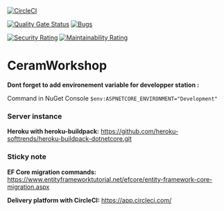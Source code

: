 [![CircleCI](https://img.shields.io/circleci/build/gh/Aurelien-Dev/CeramWorkshop?style=flat)](https://ceramworkshop.herokuapp.com/)

[![Quality Gate Status](https://sonarcloud.io/api/project_badges/measure?project=Aurelien-Dev_CeramWorkshop&metric=alert_status)](https://sonarcloud.io/summary/new_code?id=Aurelien-Dev_CeramWorkshop)
[![Bugs](https://sonarcloud.io/api/project_badges/measure?project=Aurelien-Dev_CeramWorkshop&metric=bugs)](https://sonarcloud.io/summary/new_code?id=Aurelien-Dev_CeramWorkshop)

[![Security Rating](https://sonarcloud.io/api/project_badges/measure?project=Aurelien-Dev_CeramWorkshop&metric=security_rating)](https://sonarcloud.io/summary/new_code?id=Aurelien-Dev_CeramWorkshop)
[![Maintainability Rating](https://sonarcloud.io/api/project_badges/measure?project=Aurelien-Dev_CeramWorkshop&metric=sqale_rating)](https://sonarcloud.io/summary/new_code?id=Aurelien-Dev_CeramWorkshop)

# CeramWorkshop

**Dont forget to add environement variable for developper station :**

Command in NuGet Console
`$env:ASPNETCORE_ENVIRONMENT="Development"`



### Server instance
**Heroku with heroku-buildpack:** https://github.com/heroku-softtrends/heroku-buildpack-dotnetcore.git


### Sticky note

**EF Core migration commands:** https://www.entityframeworktutorial.net/efcore/entity-framework-core-migration.aspx

**Delivery platform with CircleCI:** https://app.circleci.com/
